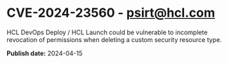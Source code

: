 # CVE-2024-23560 - psirt@hcl.com

HCL DevOps Deploy / HCL Launch could be vulnerable to incomplete revocation of permissions when deleting a custom security resource type. 


**Publish date:** 2024-04-15
